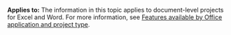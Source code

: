   **Applies to:** The information in this topic applies to document\-level projects for Excel and Word. For more information, see [Features available by Office application and project type](../../vsto/features-available-by-office-application-and-project-type.md).

  